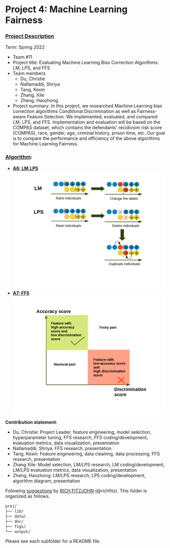 # Project 4: Machine Learning Fairness

### [Project Description](doc/project4_desc.md)

Term: Spring 2022

+ Team #11
+ Project title: Evaluating Machine Learning Bias Correction Algorithms: LM, LPS, and FFS
+ Team members
	+ Du, Christie
	+ Nallamaddi, Shriya
	+ Tang, Kexin
	+ Zhang, Xile
	+ Zheng, Haozhong
+ Project summary: In this project, we researched Machine Learning bias correction algorithms Conditional Discrimination as well as Fairness-aware Feature Selection. We implemented, evaluated, and compared LM, LPS, and FFS. Implementation and evaluation will be based on the COMPAS dataset, which contains the defendants' recidivsim risk score (COMPAS), race, gender, age, criminal history, prison time, etc. Our goal is to compare the performance and efficiency of the above algorithms for Machine Learning Fairness.

### [Algorithm](doc/):
+ **[A6: LM,LPS](doc/LM%2BLPS_model.ipynb)**
	![screenshot](figs/LM_LPS.png)
+ **[A7: FFS](doc/FFS.ipynb)**
	![screenshot](figs/FFS.png)
	
**Contribution statement**:
+ Du, Christie: Project Leader, feature engineering, model selection, hyperparameter tuning, FFS research, FFS coding/development, evaluation metrics, data visualization, presentation
+ Nallamaddi, Shriya: FFS research, presentation
+ Tang, Kexin: Feature engineering, data cleaning, data processing, FFS research, presentation
+ Zhang Xile: Model selection, LM/LPS research, LM coding/development, LM/LPS evaluation metrics, data visualization, presentation
+ Zheng, Haozhong: LM/LPS research, LPS coding/development, algorithm diagram, presentation

Following [suggestions](http://nicercode.github.io/blog/2013-04-05-projects/) by [RICH FITZJOHN](http://nicercode.github.io/about/#Team) (@richfitz). This folder is organized as follows.

```
proj/
├── lib/
├── data/
├── doc/
├── figs/
└── output/
```

Please see each subfolder for a README file.
